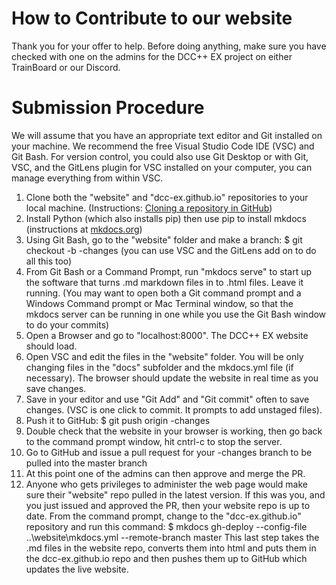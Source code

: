 # How to Contribute to our website

Thank you for your offer to help. Before doing anything, make sure you have checked with one on the admins for the DCC++ EX project on either TrainBoard or our Discord.

# Submission Procedure

We will assume that you have an appropriate text editor and Git installed on your machine. We recommend the free Visual Studio Code IDE (VSC) and Git Bash. For version control, you could also use Git Desktop or with Git, VSC, and the GitLens plugin for VSC installed on your computer, you can manage everything from within VSC.

1. Clone both the "website" and "dcc-ex.github.io" repositories to your local machine. (Instructions: [Cloning a repository in GitHub](https://help.github.com/en/github/creating-cloning-and-archiving-repositories/cloning-a-repository))
2. Install Python (which also installs pip) then use pip to install mkdocs (instructions at [mkdocs.org](https://www.mkdocs.org/))
3. Using Git Bash, go to the "website" folder and make a branch: $ git checkout -b <your-name>-changes (you can use VSC and the GitLens add on to do all this too)
4. From Git Bash or a Command Prompt, run "mkdocs serve" to start up the software that turns .md markdown files in to .html files. Leave it running. (You may want to open both a Git command prompt and a Windows Command prompt or Mac Terminal window, so that the mkdocs server can be running in one while you use the Git Bash window to do your commits)
5. Open a Browser and go to "localhost:8000". The DCC++ EX website should load.
6. Open VSC and edit the files in the "website" folder. You will be only changing files in the "docs" subfolder and the mkdocs.yml file (if necessary). The browser should update the website in real time as you save changes.
7. Save in your editor and use "Git Add" and "Git commit" often to save changes. (VSC is one click to commit. It prompts to add unstaged files).
8. Push it to GitHub: $ git push origin <your-name>-changes
9. Double check that the website in your browser is working, then go back to the command prompt window, hit cntrl-c to stop the server.
10. Go to GitHub and issue a pull request for your <your-name>-changes branch to be pulled into the master branch
11. At this point one of the admins can then approve and merge the PR.
12. Anyone who gets privileges to administer the web page would make sure their "website" repo pulled in the latest version. If this was you, and you just issued and approved the PR, then your website repo is up to date. From the command prompt, change to the "dcc-ex.github.io" repository and run this command: 
$ mkdocs gh-deploy --config-file ..\website\mkdocs.yml --remote-branch master
This last step takes the .md files in the website repo, converts them into html and puts them in the dcc-ex.github.io repo and then pushes them up to GitHub which updates the live website.
